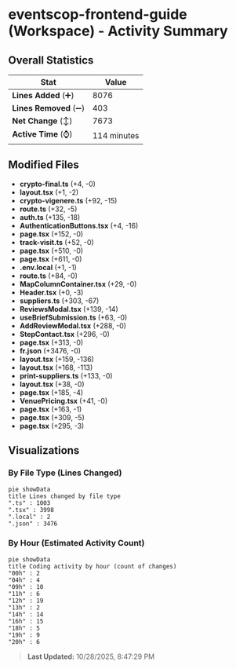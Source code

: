 # eventscop-frontend-guide (Workspace) - Activity Summary 

## Overall Statistics

| Stat                   | Value                                                             |
| ---------------------- | ----------------------------------------------------------------- |
| **Lines Added** (➕)   | 8076                                          |
| **Lines Removed** (➖) | 403                                        |
| **Net Change** (↕)    | 7673                |
| **Active Time** (⌚)   | 114 minutes |


## Modified Files
- **crypto-final.ts** (+4, -0)
- **layout.tsx** (+1, -2)
- **crypto-vigenere.ts** (+92, -15)
- **route.ts** (+32, -5)
- **auth.ts** (+135, -18)
- **AuthenticationButtons.tsx** (+4, -16)
- **page.tsx** (+152, -0)
- **track-visit.ts** (+52, -0)
- **page.tsx** (+510, -0)
- **page.tsx** (+611, -0)
- **.env.local** (+1, -1)
- **route.ts** (+84, -0)
- **MapColumnContainer.tsx** (+29, -0)
- **Header.tsx** (+0, -3)
- **suppliers.ts** (+303, -67)
- **ReviewsModal.tsx** (+139, -14)
- **useBriefSubmission.ts** (+63, -0)
- **AddReviewModal.tsx** (+288, -0)
- **StepContact.tsx** (+296, -0)
- **page.tsx** (+313, -0)
- **fr.json** (+3476, -0)
- **layout.tsx** (+159, -136)
- **layout.tsx** (+168, -113)
- **print-suppliers.ts** (+133, -0)
- **layout.tsx** (+38, -0)
- **page.tsx** (+185, -4)
- **VenuePricing.tsx** (+41, -0)
- **page.tsx** (+163, -1)
- **page.tsx** (+309, -5)
- **page.tsx** (+295, -3)

## Visualizations

### By File Type (Lines Changed)

```mermaid
pie showData
title Lines changed by file type
".ts" : 1003
".tsx" : 3998
".local" : 2
".json" : 3476
```

### By Hour (Estimated Activity Count)

```mermaid
pie showData
title Coding activity by hour (count of changes)
"00h" : 2
"04h" : 4
"09h" : 10
"11h" : 6
"12h" : 19
"13h" : 2
"14h" : 14
"16h" : 15
"18h" : 5
"19h" : 9
"20h" : 6
```


> **Last Updated:** 10/28/2025, 8:47:29 PM